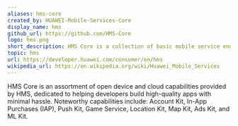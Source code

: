 ```yaml
---
aliases: hms-core
created_by: HUAWEI-Mobile-Services-Core
display_name: hms
github_url: https://github.com/HMS-Core
logo: hms.png
short_description: HMS Core is a collection of basic mobile service end-to-cloud capabilities, dedicated to helping developers build high-quality apps with minimal hassle.
topic: hms
url: https://developer.huawei.com/consumer/en/hms
wikipedia_url: https://en.wikipedia.org/wiki/Huawei_Mobile_Services
---
```

HMS Core is an assortment of open device and cloud capabilities provided by HMS, dedicated to helping developers build high-quality apps with minimal hassle. Noteworthy capabilities include: Account Kit, In-App Purchases (IAP), Push Kit, Game Service, Location Kit, Map Kit, Ads Kit, and ML Kit.